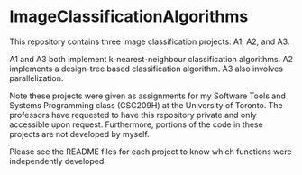 # ImageClassificationAlgorithms
This repository contains three image classification projects: A1, A2, and A3. 

A1 and A3 both implement k-nearest-neighbour classification algorithms. A2 implements a design-tree based classification algorithm. A3 also involves parallelization.

Note these projects were given as assignments for my Software Tools and Systems Programming class (CSC209H) at the University of Toronto. The professors have requested to have this repository private and only accessible upon request. Furthermore, portions of the code in these projects are not developed by myself. 

Please see the README files for each project to know which functions were independently developed. 
